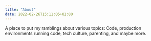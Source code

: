 ```yaml
---
title: "About"
date: 2022-02-26T15:11:05+02:00
---
```


A place to put my ramblings about various topics: Code, production environments running code, tech culture, parenting, and maybe more.
